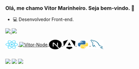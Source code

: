 ### Olá, me chamo Vitor Marinheiro. Seja bem-vindo. 👋

- 💻 Desenvolvedor Front-end.

 <div>
  <a href="https://github.com/vitormarinheiro1">
  <img height="180em" src="https://github-readme-stats.vercel.app/api?username=vitormarinheiro1&show_icons=false&theme=tokyonight&include_all_commits=true&count_private=true"/>
  <img height="180em" src="https://github-readme-stats.vercel.app/api/top-langs/?username=vitormarinheiro1&layout=compact&langs_count=7&theme=tokyonight"/>
</div>
<div style="display: inline_block"><br>
  <img align="center" alt="Vitor-React" height="30" width="40" src="https://raw.githubusercontent.com/devicons/devicon/master/icons/react/react-original.svg">
  <img align="center" alt="Vitor-Node" height="30" width="40" src="https://raw.githubusercontent.com/devicons/devicon/master/icons/node/node-plain.svg">
  <img align="center" alt="Vitor-Next" height="30" width="40" src="https://raw.githubusercontent.com/devicons/devicon/master/icons/nextjs/nextjs-plain.svg">
  <img align="center" alt="Vitor-Angular" height="30" width="40" src="https://raw.githubusercontent.com/devicons/devicon/master/icons/angular/angular-plain.svg">
  <img align="center" alt="Vitor-Python" height="30" width="40" src="https://raw.githubusercontent.com/devicons/devicon/master/icons/python/python-original.svg">
   <img align="center" alt="Vitor-Python" height="30" width="40" src="https://raw.githubusercontent.com/devicons/devicon/master/icons/mysql/mysql-original.svg">
</div>
  
  ##
 
<div> 
  <a href="https://www.instagram.com/marinheiroz" target="_blank"><img src="https://img.shields.io/badge/-Instagram-%23E4405F?style=for-the-badge&logo=instagram&logoColor=white" target="_blank"></a>
  <a href = "mailto:vitormarinheiro9@gmail.com"><img src="https://img.shields.io/badge/-Gmail-%23333?style=for-the-badge&logo=gmail&logoColor=white" target="_blank"></a>
  <a href="https://www.linkedin.com/in/vitor-marinheiro-590a461ba/" target="_blank"><img src="https://img.shields.io/badge/-LinkedIn-%230077B5?style=for-the-badge&logo=linkedin&logoColor=white" target="_blank"></a> 
 </div>
